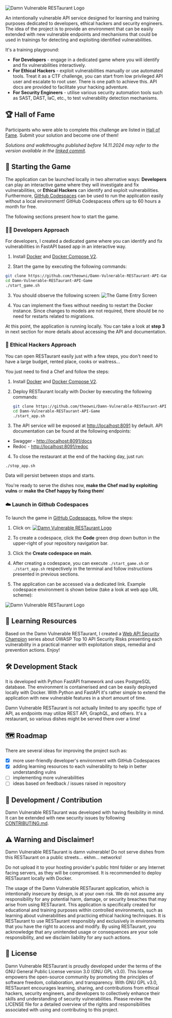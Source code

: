 
![Damn Vulnerable RESTaurant Logo](app/static/img/mad-chef-circle-text.png)

An intentionally vulnerable API service designed for learning and training purposes dedicated to developers, ethical hackers and security engineers. The idea of the project is to provide an environment that can be easily extended with new vulnerable endpoints and mechanisms that could be used in trainings for detecting and exploiting identified vulnerabilities.

It's a training playground: 

* **For Developers** - engage in a dedicated game where you will identify and fix vulnerabilities interactively. 
* **For Ethical Hackers** - exploit vulnerabilities manually or use automated tools. Treat it as a CTF challenge, you can start from low privileged API user and escalate to root user. There is one path to achieve this. API docs are provided to facilitate your hacking adventure.
* **For Security Engineers** - utilise various security automation tools such as SAST, DAST, IaC, etc., to test vulnerability detection mechanisms.

## 🏆 Hall of Fame
Participants who were able to complete this challenge are listed in [Hall of Fame](HALL_OF_FAME.md). Submit your solution and become one of them!

*Solutions and walkthroughs published before 14.11.2024 may refer to the version available in the [linked commit](https://github.com/theowni/Damn-Vulnerable-RESTaurant-API-Game/tree/8ab2e0a75e76215ccc3a31974a5d7cf8726a7c3e).*

## 🚀 Starting the Game

The application can be launched locally in two alternative ways: **Developers** can play an interactive game where they will investigate and fix vulnerabilities, or **Ethical Hackers** can identify and exploit vulnerabilities. Furthermore, [GitHub Codespaces](https://github.com/features/codespaces) can be used to run the application easily without a local environment! GitHub Codespacess offers up to 60 hours a month for free.

The following sections present how to start the game.

### 👨‍💻 Developers Approach

For developers, I created a dedicated game where you can identify and fix vulnerabilities in FastAPI based app in an interactive way.

1. Install [Docker](https://www.docker.com/get-started/) and [Docker Compose V2](https://docs.docker.com/compose/install/).

2. Start the game by executing the following commands:
```sh
git clone https://github.com/theowni/Damn-Vulnerable-RESTaurant-API-Game.git
cd Damn-Vulnerable-RESTaurant-API-Game
./start_game.sh
```
3. You should observe the following screen:
![The Game Entry Screen](app/static/img/game-screenshot.png)

4. You can implement the fixes without needing to restart the Docker instance. Since changes to models are not required, there should be no need for restarts related to migrations.

At this point, the application is running locally. You can take a look at **step 3** in next section for more details about accessing the API and documentation.

### 👾 Ethical Hackers Approach

You can open RESTaurant easily just with a few steps, you don't need to have a large budget, rented place, cooks or waitress...

You just need to find a Chef and follow the steps:

1. Install [Docker](https://www.docker.com/get-started/) and [Docker Compose V2](https://docs.docker.com/compose/install/).

2. Deploy RESTaurant locally with Docker by executing the following commands:

    ```sh
    git clone https://github.com/theowni/Damn-Vulnerable-RESTaurant-API-Game.git
    cd Damn-Vulnerable-RESTaurant-API-Game
    ./start_app.sh
    ```

3. The API service will be exposed at [http://localhost:8091](http://localhost:8091) by default. API documentation can be found at the following endpoints:
 * Swagger - [http://localhost:8091/docs](http://localhost:8091/docs)
 * Redoc - [http://localhost:8091/redoc](http://localhost:8091/redoc)

4. To close the restaurant at the end of the hacking day, just run:
```
./stop_app.sh
```
Data will persist between stops and starts.

You're ready to serve the dishes now, **make the Chef mad by exploiting vulns** or **make the Chef happy by fixing them**!

### ☁️ Launch in Github Codespaces

To launch the game in [GitHub Codespaces](https://github.com/features/codespaces), follow the steps:
1. Click on:
[![Damn Vulnerable RESTaurant Logo](images/codespace-open-button.png)](https://github.com/new?template_owner=theowni&template_name=Damn-Vulnerable-RESTaurant-API-Game&owner=%40me&name=Damn-Vulnerable-RESTaurant-API-Game&description=My+clone+of+Damn+Vulnerable+RESTaurant+API+Game&visibility=public)

2. To create a codespace, click the **Code** green drop down button in the upper-right of your repository navigation bar.
3. Click the **Create codespace on main**.
4. After creating a codespace, you can execute `./start_game.sh` or `./start_app.sh` respectively in the terminal and follow instructions presented in previous sections.
5. The application can be accessed via a dedicated link. Example codespace environment is shown below (take a look at web app URL scheme): 

![Damn Vulnerable RESTaurant Logo](images/codespace-screenshot-2.png)

## 📖 Learning Resources

Based on the Damn Vulnerable RESTaurant, I created a [Web API Security Champion](https://devsec-blog.com/tag/web-api-security-champion/) series about OWASP Top 10 API Security Risks presenting each vulnerability in a practical manner with exploitation steps, remedial and prevention actions. Enjoy!

## 🛠️ Development Stack

It is developed with Python FastAPI framework and uses PostgreSQL database. The environment is containerised and can be easily deployed locally with Docker. With Python and FastAPI it's rather simple to extend the application with new vulnerable features in a short amount of time.

Damn Vulnerable RESTaurant is not actually limited to any specific type of API, as endpoints may utilize REST API, GraphQL, and others. It's a restaurant, so various dishes might be served there over a time!

## 🗺️ Roadmap

There are several ideas for improving the project such as:

- [x] more user-friendly developer's environment with GitHub Codespaces
- [x] adding learning resources to each vulnerability to help in better understanding vulns
- [ ] implementing more vulnerabilities
- [ ] ideas based on feedback / issues raised in repository

## 🤝 Development / Contribution

Damn Vulnerable RESTaurant was developed with having flexibility in mind. It can be extended with new security issues by following [CONTRIBUTING.md](CONTRIBUTING.md).

## ⚠️ Warning and Disclaimer!
Damn Vulnerable RESTaurant is damn vulnerable! Do not serve dishes from this RESTaurant on a public streets... ekhm... networks!

Do not upload it to your hosting provider's public html folder or any Internet facing servers, as they will be compromised. It is recommended to deploy RESTaurant locally with Docker.

The usage of the Damn Vulnerable RESTaurant application, which is intentionally insecure by design, is at your own risk. We do not assume any responsibility for any potential harm, damage, or security breaches that may arise from using RESTaurant. This application is specifically created for educational and training purposes within controlled environments, such as learning about vulnerabilities and practicing ethical hacking techniques. It is RESTaurant to use RESTaurant responsibly and exclusively in environments that you have the right to access and modify. By using RESTaurant, you acknowledge that any unintended usage or consequences are your sole responsibility, and we disclaim liability for any such actions.

## 🧾 License

Damn Vulnerable RESTaurant is proudly developed under the terms of the GNU General Public License version 3.0 (GNU GPL v3.0). This license empowers the open-source community by promoting the principles of software freedom, collaboration, and transparency. With GNU GPL v3.0, RESTaurant encourages learning, sharing, and contributions from ethical hackers, security engineers, and developers to collectively enhance their skills and understanding of security vulnerabilities. Please review the LICENSE file for a detailed overview of the rights and responsibilities associated with using and contributing to this project.

